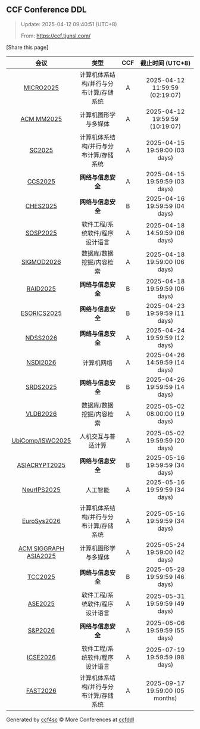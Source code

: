 
## CCF Conference DDL

> Update: 2025-04-12 09:40:51 (UTC+8)
>
> From: https://ccf.tjunsl.com/

<div id='share' onclick="share()">[Share this page]</div>
<span id="time" style="font-size:24px"></span>
<script>
function updateTime() {
  var time_str = "Now: " + (new Date()).toLocaleString();
  document.getElementById("time").innerHTML =  time_str;
}
setInterval(updateTime, 500);
function share() {
    if (!navigator.share) {
        alert("This feature is not supported in your browser.");
    } else {
        navigator.share({
            title: window.location.title,
            url: window.location.href,
            text: 'The Latest CCF Conference DDL Data.',
        });
    }
}
</script>


| 会议 | 类型 | CCF | 截止时间 (UTC+8) |
| :--: | :--: | :--: | :--: |
| [MICRO2025](https://microarch.org/micro58/) | 计算机体系结构/并行与分布计算/存储系统 | A | 2025-04-12 11:59:59 (02:19:07) | 
| [ACM MM2025](https://acmmm2025.org/) | 计算机图形学与多媒体 | A | 2025-04-12 19:59:59 (10:19:07) | 
| [SC2025](https://sc25.supercomputing.org/) | 计算机体系结构/并行与分布计算/存储系统 | A | 2025-04-15 19:59:00 (03 days) | 
| [CCS2025](https://www.sigsac.org/ccs/CCS2025/) | **网络与信息安全** | A | 2025-04-15 19:59:59 (03 days) | 
| [CHES2025](https://ches.iacr.org/2025/) | **网络与信息安全** | B | 2025-04-16 19:59:59 (04 days) | 
| [SOSP2025](https://sigops.org/s/conferences/sosp/2025/index.html) | 软件工程/系统软件/程序设计语言 | A | 2025-04-18 14:59:59 (06 days) | 
| [SIGMOD2026](https://2026.sigmod.org/) | 数据库/数据挖掘/内容检索 | A | 2025-04-18 19:59:00 (06 days) | 
| [RAID2025](https://raid2025.github.io/) | **网络与信息安全** | B | 2025-04-18 19:59:59 (06 days) | 
| [ESORICS2025](https://esorics2025.sciencesconf.org/) | **网络与信息安全** | B | 2025-04-23 19:59:59 (11 days) | 
| [NDSS2026](https://www.ndss-symposium.org/ndss2026/) | **网络与信息安全** | A | 2025-04-24 19:59:59 (12 days) | 
| [NSDI2026](https://www.usenix.org/conference/nsdi26) | 计算机网络 | A | 2025-04-26 14:59:59 (14 days) | 
| [SRDS2025](https://srds-conference.org/) | **网络与信息安全** | B | 2025-04-26 19:59:59 (14 days) | 
| [VLDB2026](https://www.vldb.org/2026/) | 数据库/数据挖掘/内容检索 | A | 2025-05-02 08:00:00 (19 days) | 
| [UbiComp/ISWC2025](https://www.ubicomp.org/ubicomp-iswc-2025) | 人机交互与普适计算 | A | 2025-05-02 19:59:59 (20 days) | 
| [ASIACRYPT2025](https://asiacrypt.iacr.org/2025/) | **网络与信息安全** | B | 2025-05-16 19:59:59 (34 days) | 
| [NeurIPS2025](https://neurips.cc/Conferences/2025) | 人工智能 | A | 2025-05-16 19:59:59 (34 days) | 
| [EuroSys2026](https://2026.eurosys.org/) | 计算机体系结构/并行与分布计算/存储系统 | A | 2025-05-16 19:59:59 (34 days) | 
| [ACM SIGGRAPH ASIA2025](https://asia.siggraph.org/2025/) | 计算机图形学与多媒体 | A | 2025-05-24 19:59:00 (42 days) | 
| [TCC2025](https://tcc.iacr.org/2025/) | **网络与信息安全** | B | 2025-05-28 19:59:59 (46 days) | 
| [ASE2025](https://conf.researchr.org/home/ase-2025) | 软件工程/系统软件/程序设计语言 | A | 2025-05-31 19:59:59 (49 days) | 
| [S&P2026](https://www.ieee-security.org/TC/SP2026/) | **网络与信息安全** | A | 2025-06-06 19:59:59 (55 days) | 
| [ICSE2026](https://conf.researchr.org/home/icse-2026) | 软件工程/系统软件/程序设计语言 | A | 2025-07-19 19:59:59 (98 days) | 
| [FAST2026](https://www.usenix.net/conference/fast26) | 计算机体系结构/并行与分布计算/存储系统 | A | 2025-09-17 19:59:00 (05 months) | 

Generated by [ccf4sc](https://github.com/WWILLV/ccf4sc/) © More Conferences at [ccfddl](https://ccfddl.top/)
